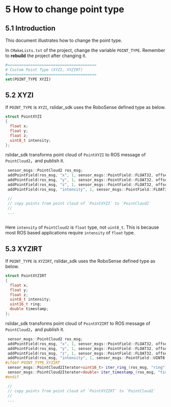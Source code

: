# 5 How to change point type



## 5.1 Introduction

This document illustrates how to change the point type. 

In ```CMakeLists.txt``` of the project, change the variable `POINT_TYPE`. Remember to **rebuild** the project after changing it.

```cmake
#=======================================
# Custom Point Type (XYZI, XYZIRT)
#=======================================
set(POINT_TYPE XYZI)
```



## 5.2 XYZI

If `POINT_TYPE` is `XYZI`, rslidar_sdk uses the RoboSense defined type as below. 

```c++
struct PointXYZI
{
  float x;
  float y;
  float z;
  uint8_t intensity;
};
```

rslidar_sdk transforms point cloud of `PointXYZI` to ROS message of `PointCloud2`，and publish it.

```c++
 sensor_msgs::PointCloud2 ros_msg;
 addPointField(ros_msg, "x", 1, sensor_msgs::PointField::FLOAT32, offset);
 addPointField(ros_msg, "y", 1, sensor_msgs::PointField::FLOAT32, offset);
 addPointField(ros_msg, "z", 1, sensor_msgs::PointField::FLOAT32, offset);
 addPointField(ros_msg, "intensity", 1, sensor_msgs::PointField::FLOAT32, offset);

 // 
 // copy points from point cloud of `PointXYZI` to `PointCloud2`
 //
 ...
 
```

Here `intensity` of `PointCloud2` is `float` type, not `uint8_t`. This is because most ROS based applications require `intensity` of `float` type.  



## 5.3 XYZIRT

If `POINT_TYPE` is `XYZIRT`, rslidar_sdk uses the RoboSense defined type as below.

```c++
struct PointXYZIRT
{
  float x;
  float y;
  float z;
  uint8_t intensity;
  uint16_t ring;
  double timestamp;
};
```

rslidar_sdk transforms point cloud of `PointXYZIRT` to ROS message of `PointCloud2`，and publish it.

```c++
 sensor_msgs::PointCloud2 ros_msg;
 addPointField(ros_msg, "x", 1, sensor_msgs::PointField::FLOAT32, offset);
 addPointField(ros_msg, "y", 1, sensor_msgs::PointField::FLOAT32, offset);
 addPointField(ros_msg, "z", 1, sensor_msgs::PointField::FLOAT32, offset);
 addPointField(ros_msg, "intensity", 1, sensor_msgs::PointField::UINT8, offset);
#ifdef POINT_TYPE_XYZIRT
 sensor_msgs::PointCloud2Iterator<uint16_t> iter_ring_(ros_msg, "ring");
 sensor_msgs::PointCloud2Iterator<double> iter_timestamp_(ros_msg, "timestamp");
#endif

 // 
 // copy points from point cloud of `PointXYZIRT` to `PointCloud2`
 //
 ...
 
```

